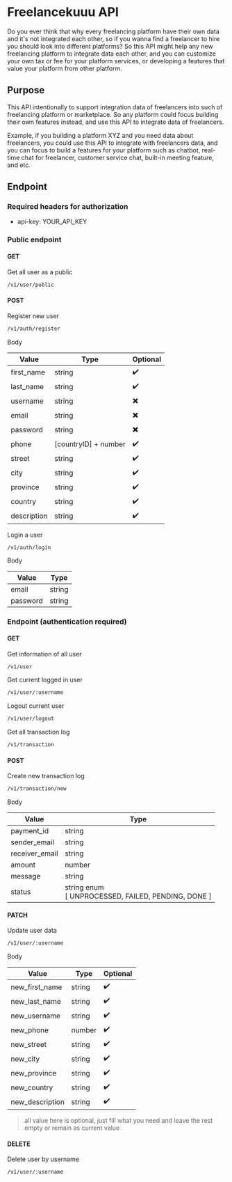 # Freelancekuuu API

Do you ever think that why every freelancing platform have their own data and it's not integrated each other, so if you wanna find a freelancer to hire you should look into different platforms? So this API might help any new freelancing platform to integrate data each other, and you can customize your own tax or fee for your platform services, or developing a features that value your platform from other platform.

## Purpose

This API intentionally to support integration data of freelancers into such of freelancing platform or marketplace. So any platform could focus building their own features instead, and use this API to integrate data of freelancers.

Example, if you building a platform XYZ and you need data about freelancers, you could use this API to integrate with freelancers data, and you can focus to build a features for your platform such as chatbot, real-time chat for freelancer, customer service chat, built-in meeting feature, and etc.

## Endpoint

### Required headers for authorization

* api-key: YOUR_API_KEY

### Public endpoint

#### GET

Get all user as a public

```bash
/v1/user/public
```

#### POST

Register new user

```bash
/v1/auth/register
```

Body

| Value       | Type                 | Optional |
| ----------- | -------------------- | -------- |
| first_name  | string               | ✔️     |
| last_name   | string               | ✔️     |
| username    | string               | ✖️     |
| email       | string               | ✖️     |
| password    | string               | ✖️     |
| phone       | [countryID] + number | ✔️     |
| street      | string               | ✔️     |
| city        | string               | ✔️     |
| province    | string               | ✔️     |
| country     | string               | ✔️     |
| description | string               | ✔️     |

Login a user

```bash
/v1/auth/login
```

Body

| Value    | Type   |
| -------- | ------ |
| email    | string |
| password | string |

### Endpoint (authentication required)

#### GET

Get information of all user

```bash
/v1/user
```

Get current logged in user

```bash
/v1/user/:username
```

Logout current user

```bash
/v1/user/logout
```

Get all transaction log

```bash
/v1/transaction
```

#### POST

Create new transaction log

```bash
/v1/transaction/new
```

Body

| Value          | Type                                                    |
| -------------- | ------------------------------------------------------- |
| payment_id     | string                                                  |
| sender_email   | string                                                  |
| receiver_email | string                                                  |
| amount         | number                                                  |
| message        | string                                                  |
| status         | string enum<br />[ UNPROCESSED, FAILED, PENDING, DONE ] |

#### PATCH

Update user data

```bash
/v1/user/:username
```

Body

| Value           | Type   | Optional |
| --------------- | ------ | -------- |
| new_first_name  | string | ✔️     |
| new_last_name   | string | ✔️     |
| new_username    | string | ✔️     |
| new_phone       | number | ✔️     |
| new_street      | string | ✔️     |
| new_city        | string | ✔️     |
| new_province    | string | ✔️     |
| new_country     | string | ✔️     |
| new_description | string | ✔️     |

> all value here is optional, just fill what you need and leave the rest empty or remain as current value

#### DELETE

Delete user by username

```bash
/v1/user/:username
```
